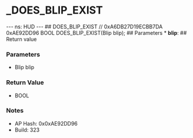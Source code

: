 # _DOES_BLIP_EXIST

--- ns: HUD --- ## DOES_BLIP_EXIST  // 0xA6DB27D19ECBB7DA 0xAE92DD96 BOOL DOES_BLIP_EXIST(Blip blip);   ## Parameters * **blip**:  ## Return value

### Parameters
* Blip blip

### Return Value
* BOOL

### Notes
* AP Hash: 0x0xAE92DD96
* Build: 323

